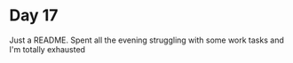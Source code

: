 # Day 17

Just a README. Spent all the evening struggling with some work tasks and I'm
totally exhausted